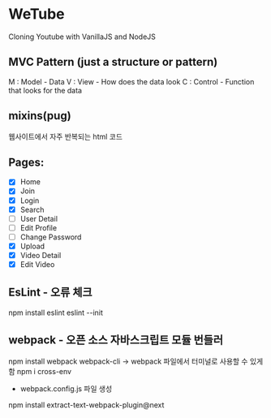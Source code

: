 # WeTube

Cloning Youtube with VanillaJS and NodeJS

## MVC Pattern (just a structure or pattern)

M : Model - Data
V : View - How does the data look
C : Control - Function that looks for the data

## mixins(pug)

웹사이트에서 자주 반복되는 html 코드

## Pages:

- [x] Home
- [x] Join
- [x] Login
- [x] Search
- [ ] User Detail
- [ ] Edit Profile
- [ ] Change Password
- [x] Upload
- [x] Video Detail
- [x] Edit Video

## EsLint - 오류 체크

npm install eslint
eslint --init

## webpack - 오픈 소스 자바스크립트 모듈 번들러

npm install webpack webpack-cli -> webpack 파일에서 터미널로 사용할 수 있게 함
npm i cross-env

- webpack.config.js 파일 생성

npm install extract-text-webpack-plugin@next
